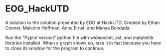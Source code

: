 # EOG_HackUTD
A solution to the solution presented by EOG at HackUTD. Created by Ethan Conner, Malcolm Hoffman, Anna Ernst, and Manya Bondada.

Run the "Pyplot version" python file with websocket, ast, and matplotlib libraries installed. When a graph shows up, take it in fast because you have to close its window for the program to continue.
